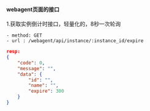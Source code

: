 
#### webagent页面的接口

1.获取实例倒计时接口，轻量化的，8秒一次轮询
```shell
- method: GET
- url : /webagent/api/instance/:instance_id/expire
```

```json
resp:
{
    "code": 0,
    "message": "",
    "data": {
        "id": "",
        "name": "",
        "expire": 300
    }
}
```

